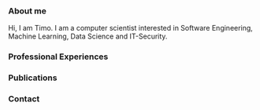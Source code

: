 ### About me
Hi, I am Timo. I am a computer scientist interested in Software Engineering, Machine Learning, Data Science and IT-Security.

### Professional Experiences


### Publications


### Contact

